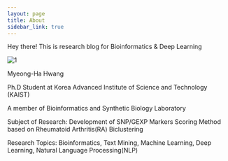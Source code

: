 ```yaml
---
layout: page
title: About
sidebar_link: true
---
```


<p class="message">
  Hey there! This is research blog for Bioinformatics & Deep Learning
</p>

![1](https://github.com/MyeongHaHwang/myeonghahwang.github.io/blob/master/_screenshots/HMH.jpeg?raw=true "Title")

Myeong-Ha Hwang

Ph.D Student at Korea Advanced Institute of Science and Technology (KAIST)

A member of Bioinformatics and Synthetic Biology Laboratory

Subject of Research: 
Development of SNP/GEXP Markers Scoring Method based on Rheumatoid Arthritis(RA) Biclustering

Research Topics: 
Bioinformatics, Text Mining, Machine Learning, Deep Learning, Natural Language Processing(NLP)
